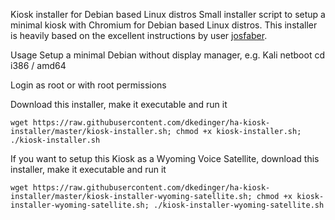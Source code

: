 Kiosk installer for Debian based Linux distros
Small installer script to setup a minimal kiosk with Chromium for Debian based Linux distros. This installer is heavily based on the excellent instructions by user [josfaber](https://github.com/josfaber/debian-kiosk-installer/tree/master).

Usage
Setup a minimal Debian without display manager, e.g. Kali netboot cd i386 / amd64

Login as root or with root permissions

Download this installer, make it executable and run it

```
wget https://raw.githubusercontent.com/dkedinger/ha-kiosk-installer/master/kiosk-installer.sh; chmod +x kiosk-installer.sh; ./kiosk-installer.sh
```

If you want to setup this Kiosk as a Wyoming Voice Satellite, download this installer, make it executable and run it

```
wget https://raw.githubusercontent.com/dkedinger/ha-kiosk-installer/master/kiosk-installer-wyoming-satellite.sh; chmod +x kiosk-installer-wyoming-satellite.sh; ./kiosk-installer-wyoming-satellite.sh
```
